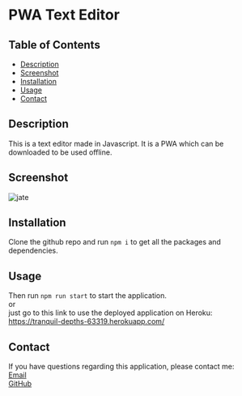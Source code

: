 # PWA Text Editor
## Table of Contents
  
  - [Description](#description)
  - [Screenshot](#screenshot)
  - [Installation](#installation)
  - [Usage](#usage)
  - [Contact](#contact)

  ## Description
  
  This is a text editor made in Javascript. It is a PWA which can be downloaded to be used offline.
  
  ## Screenshot
  
  ![jate](https://user-images.githubusercontent.com/114538098/223606064-9395c1f9-f8e8-4451-9a15-d4dc8f4316af.png)

  ## Installation
  
  Clone the github repo and run `npm i` to get all the packages and dependencies.
  
  ## Usage
  
  Then run `npm run start` to start the application.
  <br>
  or 
  <br>
  just go to this link to use the deployed application on Heroku: https://tranquil-depths-63319.herokuapp.com/
  
  ## Contact
  
  If you have questions regarding this application, please contact me:
  <br>
  [Email](mailto:nicklofaso96@gmail.com) 
  <br>
  [GitHub](https://github.com/n-lofaso)
